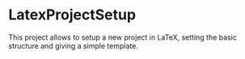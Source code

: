 # LatexProjectSetup
This project allows to setup a new project in LaTeX, setting the basic structure and giving a simple template.
